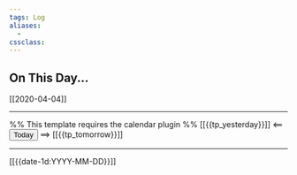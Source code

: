 ```yaml
---
tags: Log
aliases: 
  - 
cssclass:
---
```


## On This Day...

[[2020-04-04]]

---
%% This template requires the calendar plugin %%
[[{{tp_yesterday}}]] <== <button class="date_button_today">Today</button> ==> [[{{tp_tomorrow}}]]

---

[[{{date-1d:YYYY-MM-DD}}]]